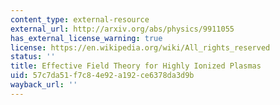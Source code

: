 ```yaml
---
content_type: external-resource
external_url: http://arxiv.org/abs/physics/9911055
has_external_license_warning: true
license: https://en.wikipedia.org/wiki/All_rights_reserved
status: ''
title: Effective Field Theory for Highly Ionized Plasmas
uid: 57c7da51-f7c8-4e92-a192-ce6378da3d9b
wayback_url: ''
---
```

